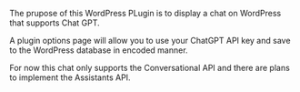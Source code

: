 The prupose of this WordPress PLugin is to display a chat on WordPress that supports Chat GPT.

A plugin options page will allow you to use your ChatGPT API key and save to the WordPress database in encoded manner.

For now this chat only supports the Conversational API and there are plans to implement the Assistants API.

